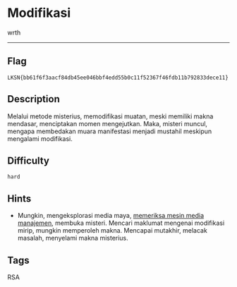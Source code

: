 # Modifikasi

wrth

---

## Flag

```
LKSN{bb61f6f3aacf84db45ee046bbf4edd55b0c11f52367f46fdb11b792833dece11}
```

## Description

Melalui metode misterius, memodifikasi muatan, meski memiliki makna mendasar, menciptakan momen mengejutkan. Maka, misteri muncul, mengapa membedakan muara manifestasi menjadi mustahil meskipun mengalami modifikasi.

## Difficulty

`hard`

## Hints

* Mungkin, mengeksplorasi media maya, [memeriksa mesin media manajemen](https://github.com/corkami/collisions), membuka misteri. Mencari maklumat mengenai modifikasi mirip, mungkin memperoleh makna. Mencapai mutakhir, melacak masalah, menyelami makna misterius.

## Tags

RSA
